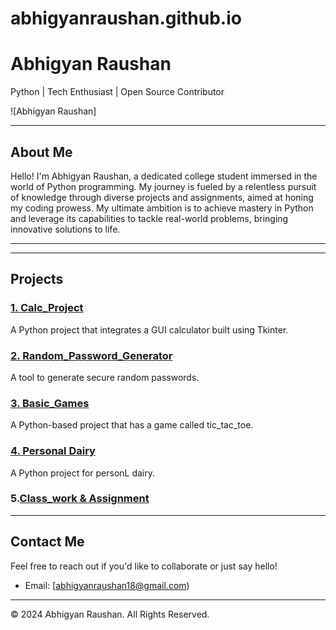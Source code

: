 # abhigyanraushan.github.io

# Abhigyan Raushan 
Python | Tech Enthusiast | Open Source Contributor  

![Abhigyan Raushan]


---

## About Me
Hello! I'm Abhigyan Raushan, a dedicated college student immersed in the world of Python programming. My journey is fueled by a relentless pursuit of knowledge through diverse projects and assignments, aimed at honing my coding prowess. My ultimate ambition is to achieve mastery in Python and leverage its capabilities to tackle real-world problems, bringing innovative solutions to life.

---

---

## Projects

### [1. Calc_Project](https://github.com/abhigyanraushan/Calulator)
A Python project that integrates a GUI calculator  built using Tkinter.

### [2. Random_Password_Generator](https://github.com/abhigyanraushan/Random_password_generator)
A tool to generate secure random passwords.

### [3. Basic_Games](https://github.com/abhigyanraushan/Basic_game)
A Python-based project that has a game called tic_tac_toe.

### [4. Personal Dairy ](https://github.com/abhigyanraushan/Personal_Dairy)
A Python project for personL dairy.

### 5.[Class_work & Assignment](https://github.com/abhigyanraushan/B1B2)


---

## Contact Me  
Feel free to reach out if you'd like to collaborate or just say hello!  
- Email: [abhigyanraushan18@gmail.com)  


---

© 2024 Abhigyan Raushan. All Rights Reserved.

